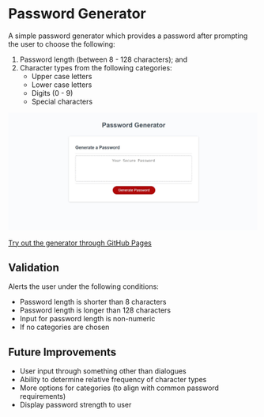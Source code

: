 # Password Generator

A simple password generator which provides a password after prompting the user to choose the following:

1. Password length (between 8 - 128 characters); and
2. Character types from the following categories:
    - Upper case letters
    - Lower case letters
    - Digits (0 - 9)
    - Special characters

![gitPageScreenshot](https://raw.githubusercontent.com/jordanlrothwell/passwordGenerator/main/images/gitPageScreenshot.JPG)

[Try out the generator through GitHub Pages](https://jordanlrothwell.github.io/passwordGenerator/)

## Validation

Alerts the user under the following conditions:

- Password length is shorter than 8 characters
- Password length is longer than 128 characters
- Input for password length is non-numeric
- If no categories are chosen

## Future Improvements

- User input through something other than dialogues
- Ability to determine relative frequency of character types 
- More options for categories (to align with common password requirements)
- Display password strength to user